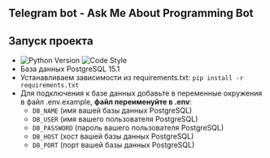 ## Telegram bot -  Ask Me About Programming Bot

## Запуск проекта
   * ![Python Version](https://img.shields.io/badge/python-3.11-green) ![Code Style](https://img.shields.io/badge/code%20style-black-blue)
   * База данных PostgreSQL 15.1
   * Устанавливаем зависимости из requirements.txt: `pip install -r requirements.txt`
   * Для подключения к базе данных добавьте в переменные окружения в файл .env.example, **файл переименуйте в .env**:
     - `DB_NAME` (имя вашей базы данных PostgreSQL)
     - `DB_USER` (имя вашего пользователя PostgreSQL)
     - `DB_PASSWORD` (пароль вашего пользователя PostgreSQL)
     - `DB_HOST` (хост вашей базы данных PostgreSQL)
     - `DB_PORT` (порт вашей базы данных PostgreSQL)